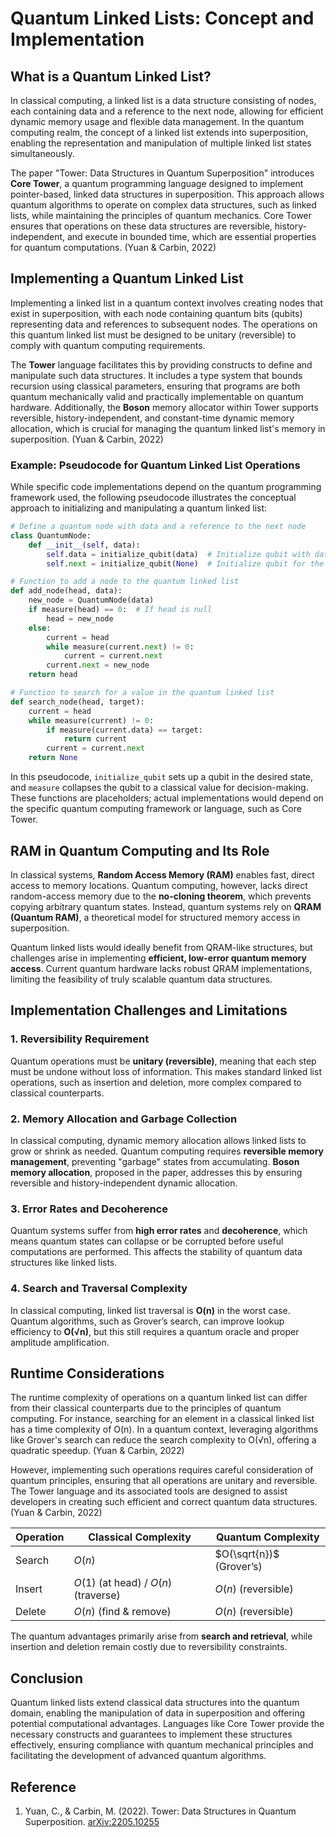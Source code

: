 # Quantum Linked Lists: Concept and Implementation

## What is a Quantum Linked List?

In classical computing, a linked list is a data structure consisting of nodes, each containing data and a reference to the next node, allowing for efficient dynamic memory usage and flexible data management. In the quantum computing realm, the concept of a linked list extends into superposition, enabling the representation and manipulation of multiple linked list states simultaneously.

The paper "Tower: Data Structures in Quantum Superposition" introduces **Core Tower**, a quantum programming language designed to implement pointer-based, linked data structures in superposition. This approach allows quantum algorithms to operate on complex data structures, such as linked lists, while maintaining the principles of quantum mechanics. Core Tower ensures that operations on these data structures are reversible, history-independent, and execute in bounded time, which are essential properties for quantum computations. (Yuan & Carbin, 2022)

## Implementing a Quantum Linked List

Implementing a linked list in a quantum context involves creating nodes that exist in superposition, with each node containing quantum bits (qubits) representing data and references to subsequent nodes. The operations on this quantum linked list must be designed to be unitary (reversible) to comply with quantum computing requirements.

The **Tower** language facilitates this by providing constructs to define and manipulate such data structures. It includes a type system that bounds recursion using classical parameters, ensuring that programs are both quantum mechanically valid and practically implementable on quantum hardware. Additionally, the **Boson** memory allocator within Tower supports reversible, history-independent, and constant-time dynamic memory allocation, which is crucial for managing the quantum linked list's memory in superposition. (Yuan & Carbin, 2022)

### Example: Pseudocode for Quantum Linked List Operations

While specific code implementations depend on the quantum programming framework used, the following pseudocode illustrates the conceptual approach to initializing and manipulating a quantum linked list:

```python
# Define a quantum node with data and a reference to the next node
class QuantumNode:
    def __init__(self, data):
        self.data = initialize_qubit(data)  # Initialize qubit with data
        self.next = initialize_qubit(None)  # Initialize qubit for the next node reference

# Function to add a node to the quantum linked list
def add_node(head, data):
    new_node = QuantumNode(data)
    if measure(head) == 0:  # If head is null
        head = new_node
    else:
        current = head
        while measure(current.next) != 0:
            current = current.next
        current.next = new_node
    return head

# Function to search for a value in the quantum linked list
def search_node(head, target):
    current = head
    while measure(current) != 0:
        if measure(current.data) == target:
            return current
        current = current.next
    return None
```

In this pseudocode, `initialize_qubit` sets up a qubit in the desired state, and `measure` collapses the qubit to a classical value for decision-making. These functions are placeholders; actual implementations would depend on the specific quantum computing framework or language, such as Core Tower.

## RAM in Quantum Computing and Its Role

In classical systems, **Random Access Memory (RAM)** enables fast, direct access to memory locations. Quantum computing, however, lacks direct random-access memory due to the **no-cloning theorem**, which prevents copying arbitrary quantum states. Instead, quantum systems rely on **QRAM (Quantum RAM)**, a theoretical model for structured memory access in superposition.

Quantum linked lists would ideally benefit from QRAM-like structures, but challenges arise in implementing **efficient, low-error quantum memory access**. Current quantum hardware lacks robust QRAM implementations, limiting the feasibility of truly scalable quantum data structures.

## Implementation Challenges and Limitations

### 1. **Reversibility Requirement**
Quantum operations must be **unitary (reversible)**, meaning that each step must be undone without loss of information. This makes standard linked list operations, such as insertion and deletion, more complex compared to classical counterparts.

### 2. **Memory Allocation and Garbage Collection**
In classical computing, dynamic memory allocation allows linked lists to grow or shrink as needed. Quantum computing requires **reversible memory management**, preventing "garbage" states from accumulating. **Boson memory allocation**, proposed in the paper, addresses this by ensuring reversible and history-independent dynamic allocation.

### 3. **Error Rates and Decoherence**
Quantum systems suffer from **high error rates** and **decoherence**, which means quantum states can collapse or be corrupted before useful computations are performed. This affects the stability of quantum data structures like linked lists.

### 4. **Search and Traversal Complexity**
In classical computing, linked list traversal is **O(n)** in the worst case. Quantum algorithms, such as Grover’s search, can improve lookup efficiency to **O(√n)**, but this still requires a quantum oracle and proper amplitude amplification.


## Runtime Considerations

The runtime complexity of operations on a quantum linked list can differ from their classical counterparts due to the principles of quantum computing. For instance, searching for an element in a classical linked list has a time complexity of O(n). In a quantum context, leveraging algorithms like Grover's search can reduce the search complexity to O(√n), offering a quadratic speedup. (Yuan & Carbin, 2022)

However, implementing such operations requires careful consideration of quantum principles, ensuring that all operations are unitary and reversible. The Tower language and its associated tools are designed to assist developers in creating such efficient and correct quantum data structures. (Yuan & Carbin, 2022)

| Operation | Classical Complexity                 | Quantum Complexity       |
| --------- | ------------------------------------ | ------------------------ |
| Search    | $O(n)$                               | $O(\sqrt{n})$ (Grover’s) |
| Insert    | $O(1)$ (at head) / $O(n)$ (traverse) | $O(n)$ (reversible)      |
| Delete    | $O(n)$ (find & remove)               | $O(n)$ (reversible)      |

The quantum advantages primarily arise from **search and retrieval**, while insertion and deletion remain costly due to reversibility constraints.

## Conclusion

Quantum linked lists extend classical data structures into the quantum domain, enabling the manipulation of data in superposition and offering potential computational advantages. Languages like Core Tower provide the necessary constructs and guarantees to implement these structures effectively, ensuring compliance with quantum mechanical principles and facilitating the development of advanced quantum algorithms.

## Reference

1. Yuan, C., & Carbin, M. (2022). Tower: Data Structures in Quantum Superposition. [arXiv:2205.10255](https://arxiv.org/abs/2205.10255)